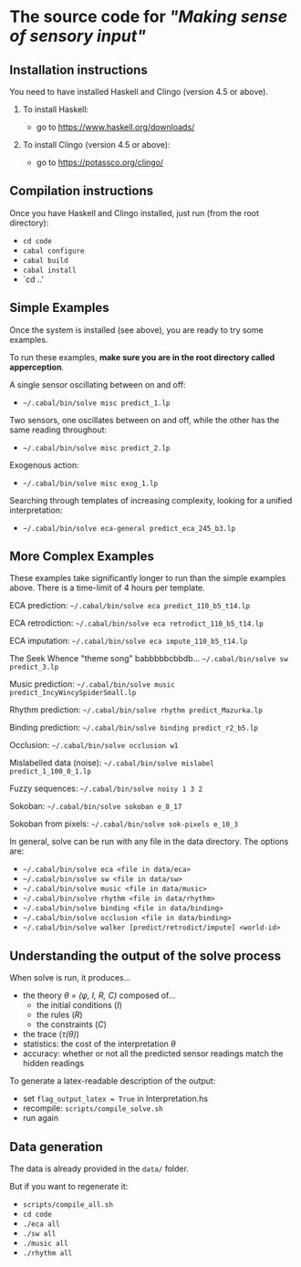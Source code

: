 # The source code for *"Making sense of sensory input"*

## Installation instructions

You need to have installed Haskell and Clingo (version 4.5 or above).

1. To install Haskell:
    * go to https://www.haskell.org/downloads/

2. To install Clingo (version 4.5 or above):
    * go to https://potassco.org/clingo/

## Compilation instructions

Once you have Haskell and Clingo installed, just run (from the root directory):
   * `cd code`
   * `cabal configure`
   * `cabal build`
   * `cabal install`
   * `cd ..'

## Simple Examples

Once the system is installed (see above), you are ready to try some examples.

To run these examples, **make sure you are in the root directory called apperception**.

A single sensor oscillating between on and off:
   * `~/.cabal/bin/solve misc predict_1.lp`

Two sensors, one oscillates between on and off, while the other has the same reading throughout:
   * `~/.cabal/bin/solve misc predict_2.lp`

Exogenous action:
   * `~/.cabal/bin/solve misc exog_1.lp`

Searching through templates of increasing complexity, looking for a unified interpretation:
   * `~/.cabal/bin/solve eca-general predict_eca_245_b3.lp`

## More Complex Examples

These examples take significantly longer to run than the simple examples above. There is a time-limit of 4 hours per template. 

ECA prediction:
`~/.cabal/bin/solve eca predict_110_b5_t14.lp`

ECA retrodiction:
`~/.cabal/bin/solve eca retrodict_110_b5_t14.lp`

ECA imputation:
`~/.cabal/bin/solve eca impute_110_b5_t14.lp`

The Seek Whence "theme song" babbbbbcbbdb...
`~/.cabal/bin/solve sw predict_3.lp`

Music prediction:
`~/.cabal/bin/solve music predict_IncyWincySpiderSmall.lp`

Rhythm prediction:
`~/.cabal/bin/solve rhythm predict_Mazurka.lp`

Binding prediction:
`~/.cabal/bin/solve binding predict_r2_b5.lp`

Occlusion:
`~/.cabal/bin/solve occlusion w1`

Mislabelled data (noise):
`~/.cabal/bin/solve mislabel predict_1_100_0_1.lp`

Fuzzy sequences:
`~/.cabal/bin/solve noisy 1 3 2`

Sokoban:
`~/.cabal/bin/solve sokoban e_8_17`

Sokoban from pixels:
`~/.cabal/bin/solve sok-pixels e_10_3`

In general, solve can be run with any file in the data directory.
The options are:
 * `~/.cabal/bin/solve eca <file in data/eca>`
 * `~/.cabal/bin/solve sw <file in data/sw>`
 * `~/.cabal/bin/solve music <file in data/music>`
 * `~/.cabal/bin/solve rhythm <file in data/rhythm>`
 * `~/.cabal/bin/solve binding <file in data/binding>`
 * `~/.cabal/bin/solve occlusion <file in data/binding>`
 * `~/.cabal/bin/solve walker [predict/retrodict/impute] <world-id>`

## Understanding the output of the solve process

When solve is run, it produces...
* the theory *θ = (φ, I, R, C)* composed of...
    * the initial conditions (*I*)
    * the rules (*R*)
    * the constraints (*C*)
* the trace (*τ(θ)*)
* statistics: the cost of the interpretation *θ*
* accuracy: whether or not all the predicted sensor readings match the hidden readings

To generate a latex-readable description of the output:
 * set `flag_output_latex = True` in Interpretation.hs
 * recompile: `scripts/compile_solve.sh`
 * run again

## Data generation

The data is already provided in the `data/` folder.

But if you want to regenerate it:
* `scripts/compile_all.sh`
* `cd code`
* `./eca all`
* `./sw all`
* `./music all`
* `./rhythm all`



